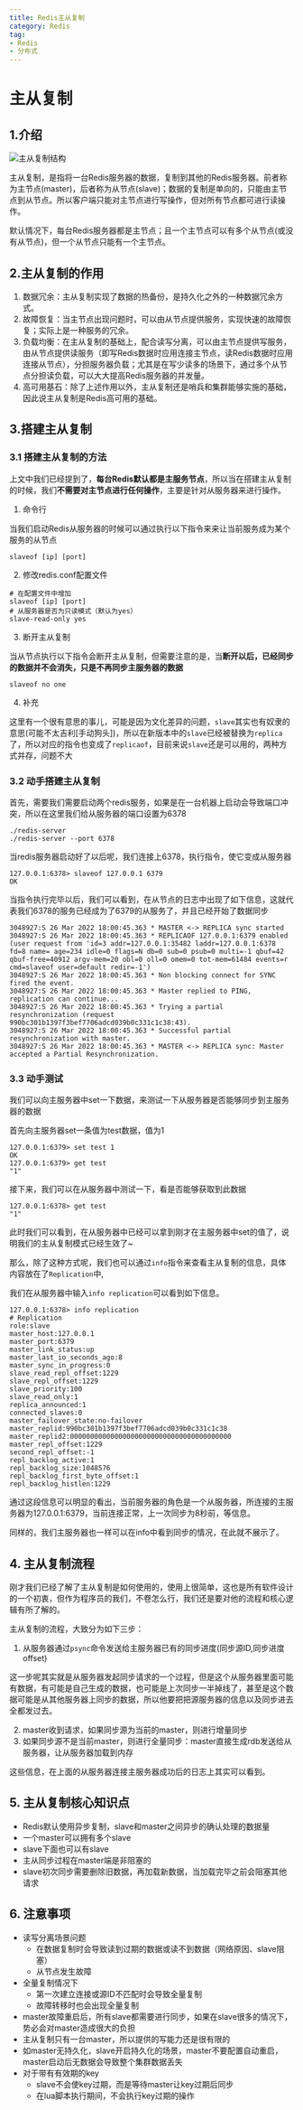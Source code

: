 ```yaml
---
title: Redis主从复制
category: Redis
tag:
- Redis
- 分布式
---
```

# 主从复制

## 1.介绍

![主从复制结构](./images/主从复制结构.png)

主从复制，是指将一台Redis服务器的数据，复制到其他的Redis服务器。前者称为主节点(master)，后者称为从节点(slave)；数据的复制是单向的，只能由主节点到从节点。所以客户端只能对主节点进行写操作，但对所有节点都可进行读操作。

默认情况下，每台Redis服务器都是主节点；且一个主节点可以有多个从节点(或没有从节点)，但一个从节点只能有一个主节点。

## 2.主从复制的作用

1. 数据冗余：主从复制实现了数据的热备份，是持久化之外的一种数据冗余方式。
2. 故障恢复：当主节点出现问题时，可以由从节点提供服务，实现快速的故障恢复；实际上是一种服务的冗余。
3. 负载均衡：在主从复制的基础上，配合读写分离，可以由主节点提供写服务，由从节点提供读服务（即写Redis数据时应用连接主节点，读Redis数据时应用连接从节点），分担服务器负载；尤其是在写少读多的场景下，通过多个从节点分担读负载，可以大大提高Redis服务器的并发量。
4. 高可用基石：除了上述作用以外，主从复制还是哨兵和集群能够实施的基础，因此说主从复制是Redis高可用的基础。

## 3.搭建主从复制

### 3.1 搭建主从复制的方法

上文中我们已经提到了，**每台Redis默认都是主服务节点**，所以当在搭建主从复制的时候，我们**不需要对主节点进行任何操作**，主要是针对从服务器来进行操作。

1. 命令行

当我们启动Redis从服务器的时候可以通过执行以下指令来来让当前服务成为某个服务的从节点

```shell
slaveof [ip] [port]
```

2. 修改redis.conf配置文件

```
# 在配置文件中增加
slaveof [ip] [port]
# 从服务器是否为只读模式（默认为yes）
slave-read-only yes
```

3. 断开主从复制

当从节点执行以下指令会断开主从复制，但需要注意的是，当**断开以后，已经同步的数据并不会消失，只是不再同步主服务器的数据**

```
slaveof no one
```

4. 补充

这里有一个很有意思的事儿，可能是因为文化差异的问题，`slave`其实也有奴隶的意思(可能不太吉利[手动狗头])，所以在新版本中的`slave`已经被替换为`replica`了，所以对应的指令也变成了`replicaof`，目前来说`slave`还是可以用的，两种方式并存，问题不大

### 3.2 动手搭建主从复制

首先，需要我们需要启动两个redis服务，如果是在一台机器上启动会导致端口冲突，所以在这里我们给从服务器的端口设置为6378

```shell
./redis-server
./redis-server --port 6378
```

当redis服务器启动好了以后呢，我们连接上6378，执行指令，使它变成从服务器

```shell
127.0.0.1:6378> slaveof 127.0.0.1 6379
OK
```

当指令执行完毕以后，我们可以看到，在从节点的日志中出现了如下信息，这就代表我们6378的服务已经成为了6379的从服务了，并且已经开始了数据同步

```
3048927:S 26 Mar 2022 18:00:45.363 * MASTER <-> REPLICA sync started
3048927:S 26 Mar 2022 18:00:45.363 * REPLICAOF 127.0.0.1:6379 enabled (user request from 'id=3 addr=127.0.0.1:35482 laddr=127.0.0.1:6378 fd=8 name= age=234 idle=0 flags=N db=0 sub=0 psub=0 multi=-1 qbuf=42 qbuf-free=40912 argv-mem=20 obl=0 oll=0 omem=0 tot-mem=61484 events=r cmd=slaveof user=default redir=-1')
3048927:S 26 Mar 2022 18:00:45.363 * Non blocking connect for SYNC fired the event.
3048927:S 26 Mar 2022 18:00:45.363 * Master replied to PING, replication can continue...
3048927:S 26 Mar 2022 18:00:45.363 * Trying a partial resynchronization (request 990bc301b1397f3bef7706adcd039b0c331c1c38:43).
3048927:S 26 Mar 2022 18:00:45.363 * Successful partial resynchronization with master.
3048927:S 26 Mar 2022 18:00:45.363 * MASTER <-> REPLICA sync: Master accepted a Partial Resynchronization.
```

### 3.3 动手测试

我们可以向主服务器中set一下数据，来测试一下从服务器是否能够同步到主服务器的数据

首先向主服务器set一条值为test数据，值为1

```
127.0.0.1:6379> set test 1
OK
127.0.0.1:6379> get test
"1"
```

接下来，我们可以在从服务器中测试一下，看是否能够获取到此数据

```
127.0.0.1:6378> get test
"1"
```

此时我们可以看到，在从服务器中已经可以拿到刚才在主服务器中set的值了，说明我们的主从复制模式已经生效了~

那么，除了这种方式呢，我们也可以通过`info`指令来查看主从复制的信息，具体内容放在了`Replication`中,

我们在从服务器中输入`info replication`可以看到如下信息。

```
127.0.0.1:6378> info replication
# Replication
role:slave
master_host:127.0.0.1
master_port:6379
master_link_status:up
master_last_io_seconds_ago:8
master_sync_in_progress:0
slave_read_repl_offset:1229
slave_repl_offset:1229
slave_priority:100
slave_read_only:1
replica_announced:1
connected_slaves:0
master_failover_state:no-failover
master_replid:990bc301b1397f3bef7706adcd039b0c331c1c38
master_replid2:0000000000000000000000000000000000000000
master_repl_offset:1229
second_repl_offset:-1
repl_backlog_active:1
repl_backlog_size:1048576
repl_backlog_first_byte_offset:1
repl_backlog_histlen:1229
```

通过这段信息可以明显的看出，当前服务器的角色是一个从服务器，所连接的主服务器为127.0.0.1:6379，当前连接正常，上一次同步为8秒前，等信息。

同样的，我们主服务器也一样可以在info中看到同步的情况，在此就不展示了。

## 4. 主从复制流程

刚才我们已经了解了主从复制是如何使用的，使用上很简单，这也是所有软件设计的一个初衷，但作为程序员的我们，不卷怎么行，我们还是要对他的流程和核心逻辑有所了解的。

主从复制的流程，大致分为如下三步：

1. 从服务器通过`psync`命令发送给主服务器已有的同步进度(同步源ID,同步进度offset)

这一步呢其实就是从服务器发起同步请求的一个过程，但是这个从服务器里面可能有数据，有可能是自己生成的数据，也可能是上次同步一半掉线了，甚至是这个数据可能是从其他服务器上同步的数据，所以他要把把源服务器的信息以及同步进去全都发过去。

2. master收到请求，如果同步源为当前的master，则进行增量同步
3. 如果同步源不是当前master，则进行全量同步：master直接生成rdb发送给从服务器，让从服务器加载到内存

这些信息，在上面的从服务器连接主服务器成功后的日志上其实可以看到。

## 5. 主从复制核心知识点

- Redis默认使用异步复制，slave和master之间异步的确认处理的数据量
- 一个master可以拥有多个slave
- slave下面也可以有slave
- 主从同步过程在master端是非阻塞的
- slave初次同步需要删除旧数据，再加载新数据，当加载完毕之前会阻塞其他请求

## 6. 注意事项

- 读写分离场景问题
  - 在数据复制时会导致读到过期的数据或读不到数据（网络原因、slave阻塞）
  - 从节点发生故障
- 全量复制情况下
  - 第一次建立连接或源ID不匹配时会导致全量复制
  - 故障转移时也会出现全量复制
- master故障重启后，所有slave都需要进行同步，如果在slave很多的情况下，势必会对master造成很大的负担
- 主从复制只有一台master，所以提供的写能力还是很有限的
- 如master无持久化，slave开启持久化的场景，master不要配置自动重启，master启动后无数据会导致整个集群数据丢失
- 对于带有有效期的key
  - slave不会使key过期，而是等待master让key过期后同步
  - 在lua脚本执行期间，不会执行key过期的操作
